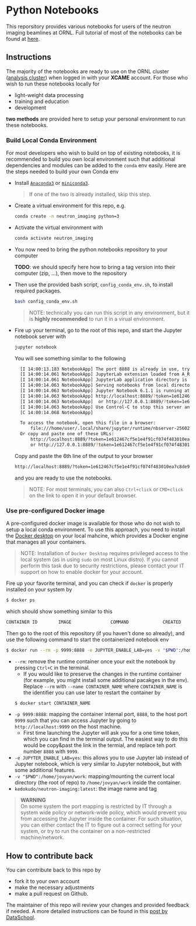 # Python Notebooks
This reporsitory provides various notebooks for users of the neutron imaging beamlines at ORNL. 
Full tutorial of most of the notebooks can be found at [here](https://neutronimaging.pages.ornl.gov/tutorial/).


## Instructions

The majority of the notebooks are ready to use on the ORNL cluster ([analysis cluster](https://analysis.sns.gov)) when logged in with your __XCAME__ account.
For those who wish to run these notebooks locally for
* light-weight data processing
* training and education
* development

__two methods__ are provided here to setup your personal environment to run these notebooks.

### Build Local Conda Environment

For most developers who wish to build on top of existing notebooks, it is recommended to build you own local environment such that additional dependencies and modules can be added to the `conda` env easily.
Here are the steps needed to build your own Conda env

* Install [`Anaconda3`](https://www.anaconda.com/products/individual) or [`miniconda3`](https://docs.conda.io/en/latest/miniconda.html).
  > If one of the two is already installed, skip this step.
* Create a virtual environment for this repo, e.g.
  ```bash
  conda create -n neutron_imaging python=3
  ```
* Activate the virtual environment with
  ```bash
  conda activate neutron_imaging
  ```
* You now need to bring the python notebooks repository to your computer
  
  **TODO**: we should specify here how to bring a tag version into their computer (zip, ...), then move to the repository
  
* Then use the provided bash script, `config_conda_env.sh`, to install required packages.
  ```bash
  bash config_conda_env.sh
  ```
  > NOTE: technically you can run this script in any environment, but it is __highly recommended__ to run it in a virual environment.

* Fire up your terminal, go to the root of this repo, and start the Jupyter notebook server with
  ```bash
  jupyter notebook
  ```
  You will see something similar to the following
  ```bash
    [I 14:00:13.183 NotebookApp] The port 8888 is already in use, trying another port.
    [I 14:00:14.061 NotebookApp] JupyterLab extension loaded from A_REALL_LONG_PATH
    [I 14:00:14.061 NotebookApp] JupyterLab application directory is ANOTHER_LONG_PATH
    [I 14:00:14.063 NotebookApp] Serving notebooks from local directory: CURRNT_DIR
    [I 14:00:14.063 NotebookApp] Jupyter Notebook 6.1.1 is running at:
    [I 14:00:14.063 NotebookApp] http://localhost:8889/?token=1e612467cf5e1e4f91cf074f483010ea7c8de989745eba96
    [I 14:00:14.063 NotebookApp]  or http://127.0.0.1:8889/?token=1e612467cf5e1e4f91cf074f483010ea7c8de989745eba96
    [I 14:00:14.063 NotebookApp] Use Control-C to stop this server and shut down all kernels (twice to skip confirmation).
    [C 14:00:14.068 NotebookApp] 

    To access the notebook, open this file in a browser:
        file:///home/user/.local/share/jupyter/runtime/nbserver-2560206-open.html
    Or copy and paste one of these URLs:
        http://localhost:8889/?token=1e612467cf5e1e4f91cf074f483010ea7c8de989745eba96
        or http://127.0.0.1:8889/?token=1e612467cf5e1e4f91cf074f483010ea7c8de989745eba96

  ```
  Copy and paste the 6th line of the output to your browser
  ```bash
  http://localhost:8889/?token=1e612467cf5e1e4f91cf074f483010ea7c8de989745eba96
  ```
  and you are ready to use the notebooks.
  > NOTE: For most terminals, you can also `Ctrl+click` or `CMD+click` on the link to open it in your default browser. 

### Use pre-configured Docker image

A pre-configured docker image is available for those who do not wish to setup a local conda environment.
To use this approach, you need to install the [Docker desktop](https://www.docker.com/products/docker-desktop) on your local mahcine, which provides a Docker engine that manages all your containers.
> NOTE: Installation of `Docker Desktop` requires privileged access to the local system (as in using `sudo` on most Linux distro).  If you cannot perform this task due to security restrictions, please contact your IT support on how to enable docker for your account. 

Fire up your favorite terminal, and you can check if `docker` is properly installed on your system by
```bash
$ docker ps
```
which should show something similar to this
```bash
CONTAINER ID        IMAGE               COMMAND             CREATED             STATUS              PORTS               NAMES
```

Then go to the root of this repository (if you haven't done so already), and use the following command to start the containerized notebook env
```bash
$ docker run --rm -p 9999:8888 -e JUPYTER_ENABLE_LAB=yes -v "$PWD":/home/jovyan/work kedokudo/neutron-imaging:latest
```
* `--rm`: remove the runtime container once your exit the notebook by pressing `Ctrl+C` in the terminal.  
  * If you would like to preserve the changes in the runtime container (for example, you might install some additional pacakges in the env). Replace `--rm` with `--name CONTAINER_NAME` where `CONTAINER_NAME` is the identifier you can use later to restart the container by 
  ```bash
  $ docker start CONTAINER_NAME
  ```
* `-p 9999:8888`: mapping the container internal port, `8888`, to the host port `9999` such that you can access Jupyter by going to `http://localhost:9999` on the host machine.
  * First time launching the Jupyter will ask you for a one time token, which you can find in the terminal output.  The easiest way to do this would be copy&past the link in the termial, and replace teh port number `8888` with `9999`.
* `-e JUPYTER_ENABLE_LAB=yes`: this allows you to use Jupyter lab instead of Jupyter notebook, which is very similar to Jupyter notebook, but with some additional features.
* `-v "$PWD":/home/jovyan/work`: mapping/mounting the current local directory (the root of repo) to `/home/jovyan/work` inside the container.
* `kedokudo/neutron-imaging:latest`: the image name and tag

> __WARNING__   
> On some system the port mapping is restricted by IT through a system wide policy or network-wide policy, which would prevent you from accessing the Jupyter inside the container.
> For such situation, you can either contact the IT to figure out a correct setting for your system, or try to run the container on a non-restricted machine/network. 

## How to contribute back

You can contribute back to this repo by 
* fork it to your own account
* make the necessary adjustments
* make a pull request on Github.

The maintainer of this repo will review your changes and provided feedback if needed.
A more detailed instructions can be found in this [post by DataSchool](https://www.dataschool.io/how-to-contribute-on-github/).


<!-- ## for developpers ##

Before pushing any changes you made, clean up the notebook by running the command
```
 $ python before_and_after_github_script.py -b
```

and before pushing to repository
```  
$ python before_and_after_github_script.py -a
```

This will reset all the notebooks (clear output) and will allow github to clearly see the differences between notebooks
that have been modified.

To turn debugging mode on, add the flag -d (--use_debugging_mode) to the command

```
$ python before_and_after_github_script.py -a -d
``` -->
